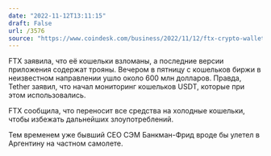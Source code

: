 ```yaml
---
date: "2022-11-12T13:11:15"
draft: False
url: /3576
source: "https://www.coindesk.com/business/2022/11/12/ftx-crypto-wallets-see-mysterious-late-night-outflows-totalling-more-than-380m/"
---
```


FTX заявила, что её кошельки взломаны, а последние версии приложения содержат трояны. Вечером в пятницу с кошельков биржи в неизвестном направлении ушло около 600 млн долларов. Правда, Tether заявил, что начал мониторинг кошельков USDT, которые при этом использовались.

FTX сообщила, что переносит все средства на холодные кошельки, чтобы избежать дальнейших злоупотреблений. 

Тем временем уже бывший CEO СЭМ Банкман-Фрид вроде бы улетел в Аргентину на частном самолете.
